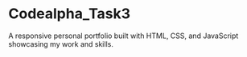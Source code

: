 # Codealpha_Task3
A responsive personal portfolio built with HTML, CSS, and JavaScript showcasing my work and skills.
